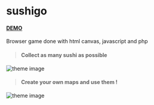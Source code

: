 # sushigo 

#### [DEMO](http://afazakas.com/sushigo/)

Browser game done with html canvas, javascript and php 

> #### Collect as many sushi as possible
![theme image](http://afazakas.com/sushigo/screenshots/sushigo_3.JPG)

> #### Create your own maps and use them !
![theme image](http://afazakas.com/sushigo/screenshots/sushigo_4.JPG)
